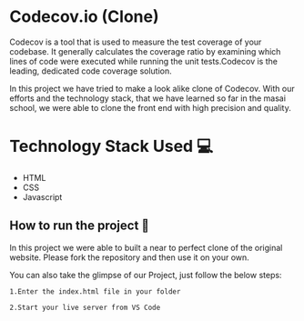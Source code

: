 # Codecov.io (Clone)
<p>Codecov is a tool that is used to measure the test coverage of your codebase. It generally calculates the coverage ratio by examining which lines of code were executed while running the unit tests.Codecov is the leading, dedicated code coverage solution.</p>
  
  <p>In this project we have tried to make a look alike clone of Codecov. With our efforts and the technology stack, that we have learned so far in the masai school, we were able to clone the front end with high precision and quality. </p>
  
  # Technology Stack Used 💻
- HTML
- CSS
- Javascript

## How to run the project 📑

In this project we were able to built a near to perfect clone of the original website. Please fork the repository and then use it on your own.

You can also take the glimpse of our Project, just follow the below steps:

    1.Enter the index.html file in your folder 

    2.Start your live server from VS Code

<br>

